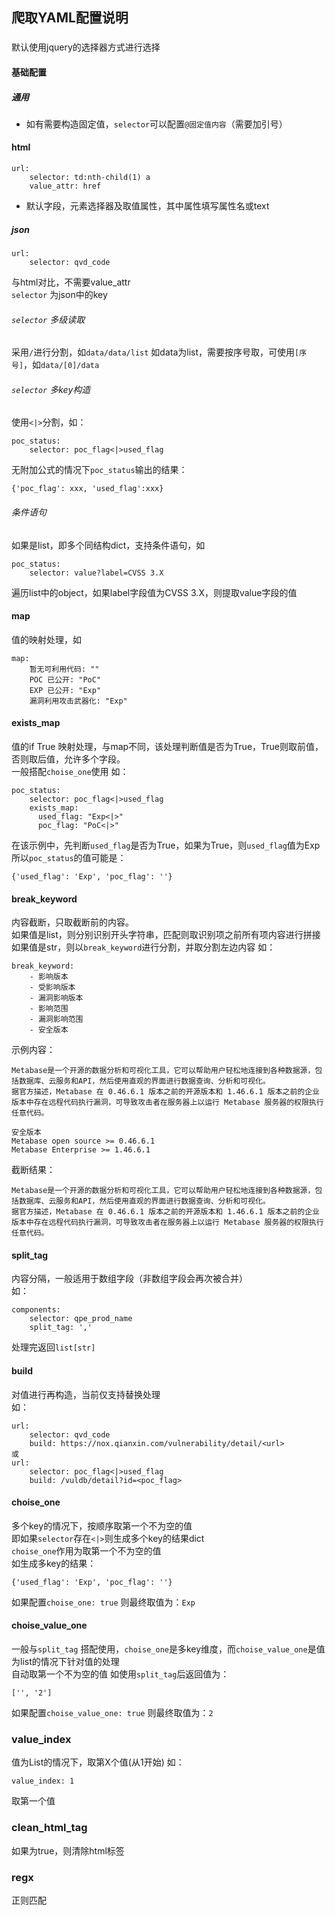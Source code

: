 ## 爬取YAML配置说明

### 
默认使用jquery的选择器方式进行选择

#### 基础配置
##### 通用
- 如有需要构造固定值，`selector`可以配置`@固定值内容`（需要加引号）

#### html
```
url: 
    selector: td:nth-child(1) a
    value_attr: href
```
- 默认字段，元素选择器及取值属性，其中属性填写属性名或text

##### json
```
url: 
    selector: qvd_code
```

与html对比，不需要value_attr  
`selector` 为json中的key  

###### `selector` 多级读取
采用`/`进行分割，如```data/data/list```
如data为list，需要按序号取，可使用`[序号]`，如`data/[0]/data`

###### `selector` 多key构造
使用`<|>`分割，如：
```
poc_status:
    selector: poc_flag<|>used_flag
```
无附加公式的情况下`poc_status`输出的结果：
```
{'poc_flag': xxx, 'used_flag':xxx}
```

###### 条件语句
如果是list，即多个同结构dict，支持条件语句，如  
```
poc_status:
    selector: value?label=CVSS 3.X
```

遍历list中的object，如果label字段值为CVSS 3.X，则提取value字段的值




#### map
值的映射处理，如
```
map:
    暂无可利用代码: ""
    POC 已公开: "PoC"
    EXP 已公开: "Exp"
    漏洞利用攻击武器化: "Exp"
```

#### exists_map
值的if True 映射处理，与map不同，该处理判断值是否为True，True则取前值，否则取后值，允许多个字段。  
一般搭配`choise_one`使用
如：
```
poc_status:
    selector: poc_flag<|>used_flag
    exists_map:
      used_flag: "Exp<|>"
      poc_flag: "PoC<|>"
```
在该示例中，先判断`used_flag`是否为True，如果为True，则`used_flag`值为Exp  
所以`poc_status`的值可能是：
```
{'used_flag': 'Exp', 'poc_flag': ''}
```


#### break_keyword
内容截断，只取截断前的内容。  
如果值是list，则分别识别开头字符串，匹配则取识别项之前所有项内容进行拼接  
如果值是str，则以`break_keyword`进行分割，并取分割左边内容
如：
```
break_keyword:
    - 影响版本
    - 受影响版本
    - 漏洞影响版本
    - 影响范围
    - 漏洞影响范围
    - 安全版本
```
示例内容：
```
Metabase是一个开源的数据分析和可视化工具，它可以帮助用户轻松地连接到各种数据源，包括数据库、云服务和API，然后使用直观的界面进行数据查询、分析和可视化。
据官方描述，Metabase 在 0.46.6.1 版本之前的开源版本和 1.46.6.1 版本之前的企业版本中存在远程代码执行漏洞，可导致攻击者在服务器上以运行 Metabase 服务器的权限执行任意代码。

安全版本
Metabase open source >= 0.46.6.1
Metabase Enterprise >= 1.46.6.1
```
截断结果：
```
Metabase是一个开源的数据分析和可视化工具，它可以帮助用户轻松地连接到各种数据源，包括数据库、云服务和API，然后使用直观的界面进行数据查询、分析和可视化。
据官方描述，Metabase 在 0.46.6.1 版本之前的开源版本和 1.46.6.1 版本之前的企业版本中存在远程代码执行漏洞，可导致攻击者在服务器上以运行 Metabase 服务器的权限执行任意代码。
```

#### split_tag
内容分隔，一般适用于数组字段（非数组字段会再次被合并）  
如：  
```
components:
    selector: qpe_prod_name
    split_tag: ','
```
处理完返回`list[str]`

#### build
对值进行再构造，当前仅支持替换处理  
如：
```
url: 
    selector: qvd_code
    build: https://nox.qianxin.com/vulnerability/detail/<url>
或
url: 
    selector: poc_flag<|>used_flag
    build: /vuldb/detail?id=<poc_flag>
```

#### choise_one
多个key的情况下，按顺序取第一个不为空的值  
即如果`selector`存在`<|>`则生成多个key的结果dict  
`choise_one`作用为取第一个不为空的值  
如生成多key的结果：
```
{'used_flag': 'Exp', 'poc_flag': ''}
```
如果配置`choise_one: true` 则最终取值为：`Exp`

#### choise_value_one
一般与`split_tag` 搭配使用，`choise_one`是多key维度，而`choise_value_one`是值为list的情况下针对值的处理  
自动取第一个不为空的值
如使用`split_tag`后返回值为：
```
['', '2']
```
如果配置`choise_value_one: true` 则最终取值为：`2`

### value_index
值为List的情况下，取第X个值(从1开始)
如：
```
value_index: 1
```
取第一个值

### clean_html_tag
如果为true，则清除html标签

### regx
正则匹配